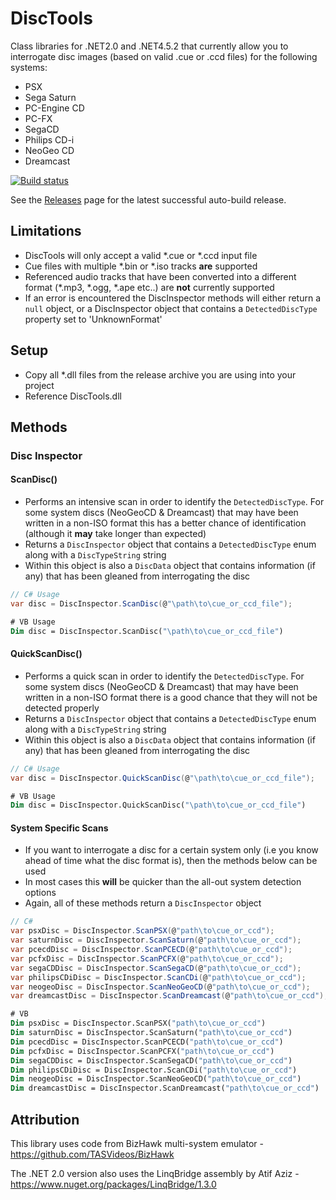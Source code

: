 # DiscTools
Class libraries for .NET2.0 and .NET4.5.2 that currently allow you to interrogate disc images (based on valid .cue or .ccd files) for the following systems:

* PSX
* Sega Saturn
* PC-Engine CD
* PC-FX
* SegaCD
* Philips CD-i
* NeoGeo CD
* Dreamcast

[![Build status](https://ci.appveyor.com/api/projects/status/58juhmjpih7mw266/branch/master?svg=true)](https://ci.appveyor.com/project/Asnivor/disctools/branch/master)

See the [Releases](https://github.com/Asnivor/DiscTools/releases) page for the latest successful auto-build release.

## Limitations
* DiscTools will only accept a valid *.cue or *.ccd input file
* Cue files with multiple *.bin or *.iso tracks **are** supported
* Referenced audio tracks that have been converted into a different format (*.mp3, *.ogg, *.ape etc..) are **not** currently supported
* If an error is encountered the DiscInspector methods will either return a `null` object, or a DiscInspector object that contains a `DetectedDiscType` property set to 'UnknownFormat'

## Setup
* Copy all *.dll files from the release archive you are using into your project
* Reference DiscTools.dll

## Methods

### Disc Inspector

#### ScanDisc()
* Performs an intensive scan in order to identify the `DetectedDiscType`. For some system discs (NeoGeoCD & Dreamcast) that may have been written in a non-ISO format this has a better chance of identification (although it **may** take longer than expected)
* Returns a `DiscInspector` object that contains a `DetectedDiscType` enum along with a `DiscTypeString` string
* Within this object is also a `DiscData` object that contains information (if any) that has been gleaned from interrogating the disc

```c#
// C# Usage
var disc = DiscInspector.ScanDisc(@"\path\to\cue_or_ccd_file");
```

```vb
# VB Usage
Dim disc = DiscInspector.ScanDisc("\path\to\cue_or_ccd_file")
```

#### QuickScanDisc()
* Performs a quick scan in order to identify the `DetectedDiscType`. For some system discs (NeoGeoCD & Dreamcast) that may have been written in a non-ISO format there is a good chance that they will not be detected properly
* Returns a `DiscInspector` object that contains a `DetectedDiscType` enum along with a `DiscTypeString` string
* Within this object is also a `DiscData` object that contains information (if any) that has been gleaned from interrogating the disc

```c#
// C# Usage
var disc = DiscInspector.QuickScanDisc(@"\path\to\cue_or_ccd_file");
```

```vb
# VB Usage
Dim disc = DiscInspector.QuickScanDisc("\path\to\cue_or_ccd_file")
```

#### System Specific Scans
* If you want to interrogate a disc for a certain system only (i.e you know ahead of time what the disc format is), then the methods below can be used
* In most cases this **will** be quicker than the all-out system detection options
* Again, all of these methods return a `DiscInspector` object

```c#
// C#
var psxDisc = DiscInspector.ScanPSX(@"path\to\cue_or_ccd");
var saturnDisc = DiscInspector.ScanSaturn(@"path\to\cue_or_ccd");
var pcecdDisc = DiscInspector.ScanPCECD(@"path\to\cue_or_ccd");
var pcfxDisc = DiscInspector.ScanPCFX(@"path\to\cue_or_ccd");
var segaCDDisc = DiscInspector.ScanSegaCD(@"path\to\cue_or_ccd");
var philipsCDiDisc = DiscInspector.ScanCDi(@"path\to\cue_or_ccd");
var neogeoDisc = DiscInspector.ScanNeoGeoCD(@"path\to\cue_or_ccd");
var dreamcastDisc = DiscInspector.ScanDreamcast(@"path\to\cue_or_ccd");
```

```vb
# VB
Dim psxDisc = DiscInspector.ScanPSX("path\to\cue_or_ccd")
Dim saturnDisc = DiscInspector.ScanSaturn("path\to\cue_or_ccd")
Dim pcecdDisc = DiscInspector.ScanPCECD("path\to\cue_or_ccd")
Dim pcfxDisc = DiscInspector.ScanPCFX("path\to\cue_or_ccd")
Dim segaCDDisc = DiscInspector.ScanSegaCD("path\to\cue_or_ccd")
Dim philipsCDiDisc = DiscInspector.ScanCDi("path\to\cue_or_ccd")
Dim neogeoDisc = DiscInspector.ScanNeoGeoCD("path\to\cue_or_ccd")
Dim dreamcastDisc = DiscInspector.ScanDreamcast("path\to\cue_or_ccd")
```


## Attribution
This library uses code from BizHawk multi-system emulator - https://github.com/TASVideos/BizHawk

The .NET 2.0 version also uses the LinqBridge assembly by Atif Aziz - https://www.nuget.org/packages/LinqBridge/1.3.0
